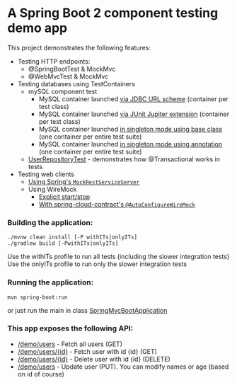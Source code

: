 # A Spring Boot 2 component testing demo app 

This project demonstrates the following features:
* Testing HTTP endpoints:
  * @SpringBootTest & MockMvc
  * @WebMvcTest & MockMvc
* Testing databases using TestContainers
  * mySQL component test
    * MySQL container launched [via JDBC URL scheme](src/test/java/com/att/training/spring/boot/demo/tc/SpringBootMySqlTest.java) (container per test class)
    * MySQL container launched [via JUnit Jupiter extension](src/test/java/com/att/training/spring/boot/demo/user/UserControllerTest.java) (container per test class)
    * MySQL container launched [in singleton mode using base class](src/test/java/com/att/training/spring/boot/demo/tc/MySqlSingletonContainer.java) (one container per entire test suite)
    * MySQL container launched [in singleton mode using annotation](src/test/java/com/att/training/spring/boot/demo/tc/SpringBootMySqlSingletonTest.java) (one container per entire test suite)
  * [UserRepositoryTest](src/test/java/com/att/training/spring/boot/demo/tc/UserRepositoryTest.java) - demonstrates how @Transactional works in tests
* Testing web clients
  * [Using Spring's `MockRestServiceServer`](src/test/java/com/att/training/spring/boot/demo/quote/QuoteClientTest.java)
  * Using WireMock
    * [Explicit start/stop](src/test/java/com/att/training/spring/boot/demo/quote/BasicWireMockQuoteClientTest.java)
    * [With spring-cloud-contract's `@AutoConfigureWireMock`](src/test/java/com/att/training/spring/boot/demo/quote/WireMockQuoteClientTest.java)
### Building the application:
```
./mvnw clean install [-P withITs|onlyITs]
./gradlew build [-PwithITs|onlyITs]
```
Use the withITs profile to run all tests (including the slower integration tests)
Use the onlyITs profile to run only the slower integration tests
### Running the application:
```
mvn spring-boot:run
```
or just run the main in class [SpringMvcBootApplication](src/main/java/com/att/training/spring/boot/demo/SpringMvcBootApplication.java)

### This app exposes the following API:
* [/demo/users](http://localhost:8090/demo/users) - Fetch all users (GET)
* [/demo/users/{id}](http://localhost:8090/demo/users/1) - Fetch user with id {id} (GET)
* [/demo/users/{id}](http://localhost:8090/demo/users/1) - Delete user with id {id} (DELETE)
* [/demo/users](http://localhost:8090/demo/users) - Update user (PUT). You can modify names or age (based on id of course)